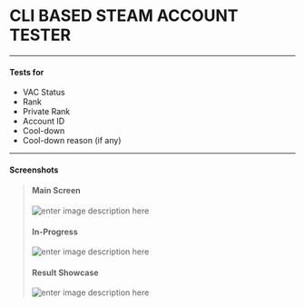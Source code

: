 # CLI BASED STEAM ACCOUNT TESTER
___
#### Tests for 
* VAC Status
* Rank
* Private Rank
* Account ID
* Cool-down
* Cool-down reason (if any)
___

#### Screenshots
> #### Main Screen
>
>![enter image description here](https://raw.githubusercontent.com/dragoonfirestormar/CLI-steam-account-tester/master/img/CLI.JPG)
> #### In-Progress 
>
>![enter image description here](https://raw.githubusercontent.com/dragoonfirestormar/CLI-steam-account-tester/master/img/CLI_afterUPDATE.JPG)
> #### Result Showcase
>![enter image description here](https://raw.githubusercontent.com/dragoonfirestormar/CLI-steam-account-tester/master/img/SHOWCASE_AFTER.JPG)
